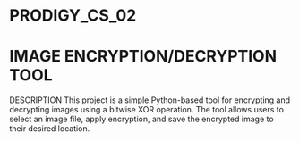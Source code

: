 # PRODIGY_CS_02
# IMAGE ENCRYPTION/DECRYPTION TOOL

DESCRIPTION
This project is a simple Python-based tool for encrypting and decrypting images using a bitwise XOR operation. The tool allows users to select an image file, apply encryption, and save the encrypted image to their desired location.
